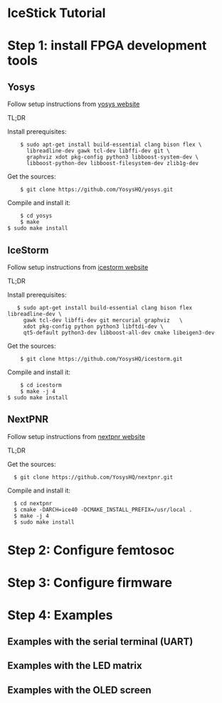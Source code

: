 IceStick Tutorial
=================


Step 1: install FPGA development tools
======================================

Yosys
-----

Follow setup instructions from [yosys website](https://github.com/YosysHQ/yosys)

TL;DR

Install prerequisites:

        $ sudo apt-get install build-essential clang bison flex \
          libreadline-dev gawk tcl-dev libffi-dev git \
          graphviz xdot pkg-config python3 libboost-system-dev \
          libboost-python-dev libboost-filesystem-dev zlib1g-dev

Get the sources:

        $ git clone https://github.com/YosysHQ/yosys.git

Compile and install it:

        $ cd yosys
        $ make
	$ sudo make install

IceStorm
--------

Follow setup instructions from [icestorm website](https://github.com/YosysHQ/icestorm)

TL;DR

Install prerequisites:

       $ sudo apt-get install build-essential clang bison flex libreadline-dev \
         gawk tcl-dev libffi-dev git mercurial graphviz   \
         xdot pkg-config python python3 libftdi-dev \
         qt5-default python3-dev libboost-all-dev cmake libeigen3-dev

Get the sources:

        $ git clone https://github.com/YosysHQ/icestorm.git

Compile and install it:

        $ cd icestorm
        $ make -j 4
	$ sudo make install

NextPNR
-------

Follow setup instructions from [nextpnr website](https://github.com/YosysHQ/nextpnr)

TL;DR


Get the sources:

      $ git clone https://github.com/YosysHQ/nextpnr.git

Compile and install it:

      $ cd nextpnr
      $ cmake -DARCH=ice40 -DCMAKE_INSTALL_PREFIX=/usr/local .
      $ make -j 4
      $ sudo make install


Step 2: Configure femtosoc
==========================


Step 3: Configure firmware
==========================


Step 4: Examples
================

Examples with the serial terminal (UART)
----------------------------------------

Examples with the LED matrix
----------------------------

Examples with the OLED screen
------------------------------

